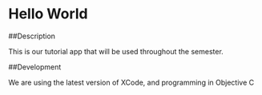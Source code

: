 Hello World
===========

##Description

This is our tutorial app that will be used throughout the semester.

##Development

We are using the latest version of XCode, and programming in Objective C
